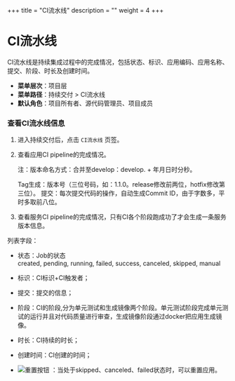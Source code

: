 ﻿+++
title = "CI流水线"
description = ""
weight = 4
+++

# CI流水线

CI流水线是持续集成过程中的完成情况，包括状态、标识、应用编码、应用名称、提交、阶段、时长及创建时间。

  - **菜单层次**：项目层
  - **菜单路径**：持续交付 > CI流水线
  - **默认角色**：项目所有者、源代码管理员、项目成员

### 查看CI流水线信息

 1. 进入持续交付后，点击 `CI流水线` 页签。

 1. 查看应用CI pipeline的完成情况。

    注：版本命名方式：合并至develop：develop. + 年月日时分秒。

    Tag生成：版本号（三位号码，如：1.1.0。release修改前两位，hotfix修改第三位）。
    提交：每次提交代码的操作，自动生成Commit ID，由于字数多，平时多取前八位。

 1. 查看服务CI pipeline的完成情况，只有CI各个阶段跑成功了才会生成一条服务版本信息。

列表字段：

 - 状态：Job的状态 created, pending, running, failed, success, canceled, skipped, manual

 - 标识：CI标识+CI触发者；

 - 提交：提交的信息；

 - 阶段：CI的阶段,分为单元测试和生成镜像两个阶段。单元测试阶段完成单元测试的运行并且对代码质量进行审查，生成镜像阶段通过docker把应用生成镜像。

 - 时长：CI持续的时长；

 - 创建时间：CI创建的时间；

 - ![重置按钮](/docs/user-guide/continuos-delivery/image/重置按钮.png) 
：当处于skipped、canceled、failed状态时，可以重置应用。